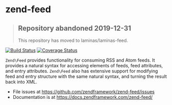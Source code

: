 # zend-feed

> ## Repository abandoned 2019-12-31
>
> This repository has moved to laminas/laminas-feed.

[![Build Status](https://secure.travis-ci.org/zendframework/zend-feed.svg?branch=master)](https://secure.travis-ci.org/zendframework/zend-feed)
[![Coverage Status](https://coveralls.io/repos/github/zendframework/zend-feed/badge.svg?branch=master)](https://coveralls.io/github/zendframework/zend-feed?branch=master)

`Zend\Feed` provides functionality for consuming RSS and Atom feeds. It provides
a natural syntax for accessing elements of feeds, feed attributes, and entry
attributes. `Zend\Feed` also has extensive support for modifying feed and entry
structure with the same natural syntax, and turning the result back into XML.

- File issues at https://github.com/zendframework/zend-feed/issues
- Documentation is at https://docs.zendframework.com/zend-feed/